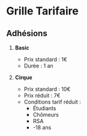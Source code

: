 # Grille Tarifaire

## Adhésions
1. **Basic**
   - Prix standard : 1€
   - Durée : 1 an

2. **Cirque**
   - Prix standard : 10€
   - Prix réduit : 7€
   - Conditions tarif réduit :
     * Étudiants
     * Chômeurs
     * RSA
     * -18 ans 